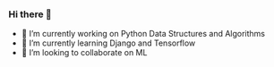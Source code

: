 ### Hi there 👋

- 🔭 I’m currently working on Python Data Structures and Algorithms
- 🌱 I’m currently learning Django and Tensorflow
- 👯 I’m looking to collaborate on ML
